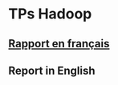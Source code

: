 # TPs Hadoop

## [Rapport en français](https://github.com/gregoiremassot/TPs-Hadoop/blob/master/Reports/Fran%C3%A7ais/Rapport_Hadoop_PageRank_Francais.pdf)
## Report in English